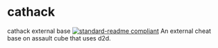 # cathack
cathack external base
[![standard-readme compliant](https://img.shields.io/badge/readme%20style-standard-brightgreen.svg?style=flat-square)](https://github.com/RichardLitt/standard-readme)
An external cheat base on assault cube that uses d2d.
